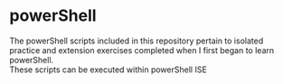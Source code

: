 # powerShell
The powerShell scripts included in this repository pertain to isolated practice and extension exercises completed when I first began to learn powerShell. <br> These scripts can be executed within powerShell ISE

